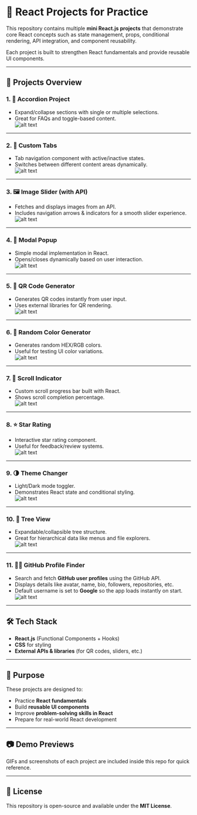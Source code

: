 # 🚀 React Projects for Practice

This repository contains multiple **mini React.js projects** that demonstrate core React concepts such as state management, props, conditional rendering, API integration, and component reusability.  

Each project is built to strengthen React fundamentals and provide reusable UI components.

---

## 📌 Projects Overview

### 1. 🎵 Accordion Project
- Expand/collapse sections with single or multiple selections.  
- Great for FAQs and toggle-based content.  
![alt text](<gif_images/Accordian Project.gif>)

---

### 2. 📑 Custom Tabs
- Tab navigation component with active/inactive states.  
- Switches between different content areas dynamically.  
![alt text](gif_images/CustomTabs.gif)

---

### 3. 🖼️ Image Slider (with API)
- Fetches and displays images from an API.  
- Includes navigation arrows & indicators for a smooth slider experience.  
![alt text](gif_images/ImageSlider-ezgif.com-video-to-gif-converter.gif)

---

### 4. 🔲 Modal Popup
- Simple modal implementation in React.  
- Opens/closes dynamically based on user interaction.  
![alt text](<gif_images/Modal Pop UP.gif>)

---

### 5. 📱 QR Code Generator
- Generates QR codes instantly from user input.  
- Uses external libraries for QR rendering.  
![alt text](gif_images/QrCodeGenerator.gif)
---

### 6. 🎨 Random Color Generator
- Generates random HEX/RGB colors.  
- Useful for testing UI color variations.  
![alt text](gif_images/RandomColorGenerator.gif)

---

### 7. 📜 Scroll Indicator
- Custom scroll progress bar built with React.  
- Shows scroll completion percentage.  
![alt text](gif_images/ScrollIndicator.gif)

---

### 8. ⭐ Star Rating
- Interactive star rating component.  
- Useful for feedback/review systems.  
![alt text](gif_images/StarRating.gif)

---

### 9. 🌗 Theme Changer
- Light/Dark mode toggler.  
- Demonstrates React state and conditional styling.  
![alt text](gif_images/ThemeChanger.gif)

---

### 10. 🌳 Tree View
- Expandable/collapsible tree structure.  
- Great for hierarchical data like menus and file explorers.  
![alt text](gif_images/TreeView.gif)

---
### 11. 🧑‍💻 GitHub Profile Finder
- Search and fetch **GitHub user profiles** using the GitHub API.  
- Displays details like avatar, name, bio, followers, repositories, etc.  
- Default username is set to **Google** so the app loads instantly on start.  
![alt text](<gif_images/Github profle Finder.gif>)
---

## 🛠️ Tech Stack
- **React.js** (Functional Components + Hooks)  
- **CSS** for styling  
- **External APIs & libraries** (for QR codes, sliders, etc.)  

---

## 🎯 Purpose
These projects are designed to:
- Practice **React fundamentals**  
- Build **reusable UI components**  
- Improve **problem-solving skills in React**  
- Prepare for real-world React development  

---

## 📷 Demo Previews
GIFs and screenshots of each project are included inside this repo for quick reference.  

---

## 📜 License
This repository is open-source and available under the **MIT License**.
